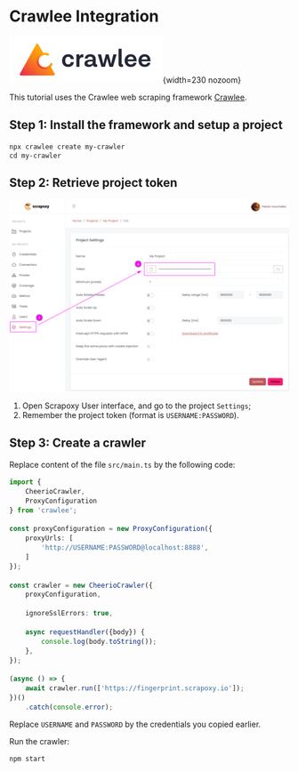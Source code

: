 # Crawlee Integration

![Crawlee](crawlee.svg){width=230 nozoom}

This tutorial uses the Crawlee web scraping framework [Crawlee](https://crawlee.dev). 


## Step 1: Install the framework and setup a project

```shell
npx crawlee create my-crawler
cd my-crawler
```


## Step 2: Retrieve project token

![Token](../../token.png)

1. Open Scrapoxy User interface, and go to the project `Settings`;
2. Remember the project token (format is `USERNAME:PASSWORD`).


## Step 3: Create a crawler

Replace content of the file `src/main.ts` by the following code:

```typescript
import {
    CheerioCrawler,
    ProxyConfiguration
} from 'crawlee';

const proxyConfiguration = new ProxyConfiguration({
    proxyUrls: [
        'http://USERNAME:PASSWORD@localhost:8888',
    ]
});

const crawler = new CheerioCrawler({
    proxyConfiguration,

    ignoreSslErrors: true,

    async requestHandler({body}) {
        console.log(body.toString());
    },
});

(async () => {
    await crawler.run(['https://fingerprint.scrapoxy.io']);
})()
    .catch(console.error);
```

Replace `USERNAME` and `PASSWORD` by the credentials you copied earlier.

Run the crawler:

```shell
npm start
```

